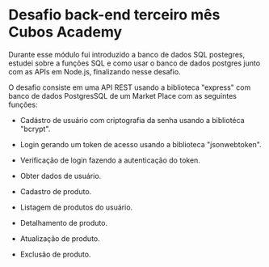 # Desafio back-end terceiro mês Cubos Academy

Durante esse módulo fui introduzido a banco de dados SQL postegres, estudei sobre a funções SQL e como usar o banco de dados postgres junto com as APIs em Node.js, finalizando nesse desafio.

O desafio consiste em uma API REST usando a biblioteca "express" com banco de dados PostgresSQL de um Market Place com as seguintes funções:

- Cadástro de usuário com criptografia da senha usando a bibliotéca "bcrypt".

- Login gerando um token de acesso usando a biblioteca "jsonwebtoken".

- Verificação de login fazendo a autenticação do token.

- Obter dados de usuário.

- Cadastro de produto.

- Listagem de produtos do usuário.

- Detalhamento de produto.

- Atualização de produto.

- Exclusão de produto.
